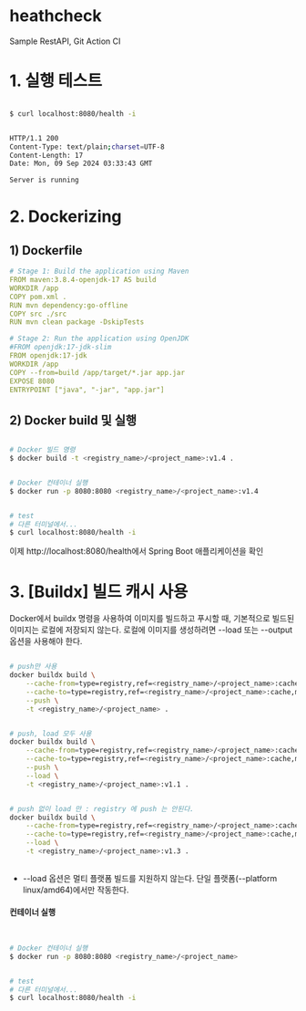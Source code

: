 # heathcheck
Sample RestAPI, Git Action CI



# 1.  실행 테스트



```sh

$ curl localhost:8080/health -i


HTTP/1.1 200
Content-Type: text/plain;charset=UTF-8
Content-Length: 17
Date: Mon, 09 Sep 2024 03:33:43 GMT

Server is running


```



# 2.  Dockerizing



## 1) Dockerfile

```yaml
# Stage 1: Build the application using Maven
FROM maven:3.8.4-openjdk-17 AS build
WORKDIR /app
COPY pom.xml .
RUN mvn dependency:go-offline
COPY src ./src
RUN mvn clean package -DskipTests

# Stage 2: Run the application using OpenJDK
#FROM openjdk:17-jdk-slim
FROM openjdk:17-jdk
WORKDIR /app
COPY --from=build /app/target/*.jar app.jar
EXPOSE 8080
ENTRYPOINT ["java", "-jar", "app.jar"]

```







## 2) Docker build 및 실행

```sh

# Docker 빌드 명령
$ docker build -t <registry_name>/<project_name>:v1.4 .


# Docker 컨테이너 실행
$ docker run -p 8080:8080 <registry_name>/<project_name>:v1.4


# test
# 다른 터미널에서...
$ curl localhost:8080/health -i


```

이제 http://localhost:8080/health에서 Spring Boot 애플리케이션을 확인







# 3. [Buildx] **빌드 캐시 사용**

Docker에서 buildx 명령을 사용하여 이미지를 빌드하고 푸시할 때, 기본적으로 빌드된 이미지는 로컬에 저장되지 않는다. 로컬에 이미지를 생성하려면 --load 또는 --output 옵션을 사용해야 한다.

```sh

# push만 사용
docker buildx build \
    --cache-from=type=registry,ref=<registry_name>/<project_name>:cache \
    --cache-to=type=registry,ref=<registry_name>/<project_name>:cache,mode=max \
    --push \
    -t <registry_name>/<project_name> .


# push, load 모두 사용
docker buildx build \
    --cache-from=type=registry,ref=<registry_name>/<project_name>:cache \
    --cache-to=type=registry,ref=<registry_name>/<project_name>:cache,mode=max \
    --push \
    --load \
    -t <registry_name>/<project_name>:v1.1 .


# push 없이 load 만 : registry 에 push 는 안된다.
docker buildx build \
    --cache-from=type=registry,ref=<registry_name>/<project_name>:cache \
    --cache-to=type=registry,ref=<registry_name>/<project_name>:cache,mode=max \
    --load \
    -t <registry_name>/<project_name>:v1.3 .
    
```

* --load 옵션은 멀티 플랫폼 빌드를 지원하지 않는다. 단일 플랫폼(--platform linux/amd64)에서만 작동한다.



#### 컨테이너 실행

```sh


# Docker 컨테이너 실행
$ docker run -p 8080:8080 <registry_name>/<project_name>


# test
# 다른 터미널에서...
$ curl localhost:8080/health -i


```

